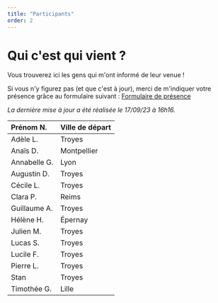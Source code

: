 ```yaml
---
title: "Participants"
order: 2
---
```

# **Qui c'est qui vient ?**

Vous trouverez ici les gens qui m'ont informé de leur venue !

Si vous n'y figurez pas (et que c'est à jour), merci de m'indiquer votre présence grâce au formulaire suivant : [Formulaire de présence](https://framaforms.org/presence-30-ans-pierre-1693486016)

_La dernière mise à jour a été réalisée le  17/09/23 à 16h16._


| Prénom N.     | Ville de départ         |
|:----------------------|:------------------|
| Adèle L.       | Troyes       |
| Anaïs D.       | Montpellier        |
| Annabelle G.        | Lyon      |
| Augustin D.        | Troyes       |
| Cécile L.       | Troyes       |
| Clara P.        | Reims       |
| Guillaume A.       | Troyes       |
| Hélène H.    | Épernay         |
| Julien M.      | Troyes       |
| Lucas S.       | Troyes       |
| Lucile F.        | Troyes      |
| Pierre L.        | Troyes        |
| Stan       | Troyes       |
| Timothée G.       | Lille         | 